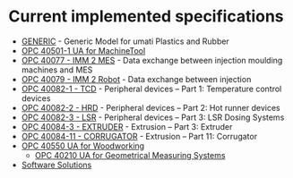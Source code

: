 # Current implemented specifications

- [GENERIC](Specs/prgeneric.md) - Generic Model for umati Plastics and Rubber
- [OPC 40501-1 UA for MachineTool](Specs/MachineTool.md)
- [OPC 40077 - IMM 2 MES](Specs/pr40077.md) - Data exchange between injection
moulding machines and MES
- [OPC 40079 - IMM 2 Robot](Specs/pr400779.md) - Data exchange between injection
- [OPC 40082-1 - TCD](Specs/pr40082-1.md) - Peripheral devices – Part 1: Temperature control devices
- [OPC 40082-2 - HRD](Specs/pr40082-2.md) - Peripheral devices – Part 2: Hot runner devices
- [OPC 40082-3 - LSR](Specs/pr40082-3.md) - Peripheral devices – Part 3: LSR Dosing Systems
- [OPC 40084-3 - EXTRUDER](Specs/pr40084-3.md) - Extrusion – Part 3: Extruder
- [OPC 40084-11 - CORRUGATOR](Specs/pr40084-11.md) - Extrusion – Part 11: Corrugator
- [OPC 40550 UA for Woodworking](Specs/Woodworking.md)
  - [OPC 40210 UA for Geometrical Measuring Systems](Specs/GeometricalMeasuringSystems.md)
- [Software Solutions](Specs/Software.md)
